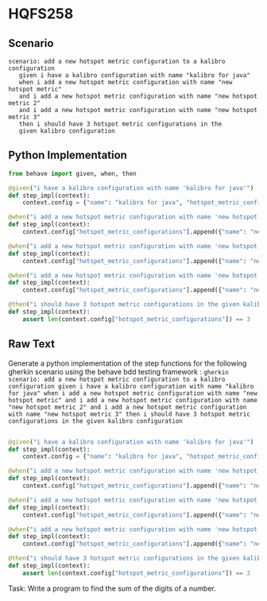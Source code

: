# HQFS258
## Scenario
```gherkin
scenario: add a new hotspot metric configuration to a kalibro configuration 
   given i have a kalibro configuration with name "kalibro for java" 
   when i add a new hotspot metric configuration with name "new hotspot metric" 
   and i add a new hotspot metric configuration with name "new hotspot metric 2" 
   and i add a new hotspot metric configuration with name "new hotspot metric 3" 
   then i should have 3 hotspot metric configurations in the 
   given kalibro configuration
```


## Python Implementation
```python
from behave import given, when, then

@given("i have a kalibro configuration with name 'kalibro for java'")
def step_impl(context):
    context.config = {"name": "kalibro for java", "hotspot_metric_configurations": []}

@when("i add a new hotspot metric configuration with name 'new hotspot metric'")
def step_impl(context):
    context.config["hotspot_metric_configurations"].append({"name": "new hotspot metric"})

@when("i add a new hotspot metric configuration with name 'new hotspot metric 2'")
def step_impl(context):
    context.config["hotspot_metric_configurations"].append({"name": "new hotspot metric 2"})

@when("i add a new hotspot metric configuration with name 'new hotspot metric 3'")
def step_impl(context):
    context.config["hotspot_metric_configurations"].append({"name": "new hotspot metric 3"})

@then("i should have 3 hotspot metric configurations in the given kalibro configuration")
def step_impl(context):
    assert len(context.config["hotspot_metric_configurations"]) == 3
```


## Raw Text
Generate a python implementation of the step functions for the following gherkin scenario using the behave bdd testing framework : ```gherkin scenario: add a new hotspot metric configuration to a kalibro configuration given i have a kalibro configuration with name "kalibro for java" when i add a new hotspot metric configuration with name "new hotspot metric" and i add a new hotspot metric configuration with name "new hotspot metric 2" and i add a new hotspot metric configuration with name "new hotspot metric 3" then i should have 3 hotspot metric configurations in the given kalibro configuration ```



```python from behave import given, when, then

@given("i have a kalibro configuration with name 'kalibro for java'")
def step_impl(context):
    context.config = {"name": "kalibro for java", "hotspot_metric_configurations": []}

@when("i add a new hotspot metric configuration with name 'new hotspot metric'")
def step_impl(context):
    context.config["hotspot_metric_configurations"].append({"name": "new hotspot metric"})

@when("i add a new hotspot metric configuration with name 'new hotspot metric 2'")
def step_impl(context):
    context.config["hotspot_metric_configurations"].append({"name": "new hotspot metric 2"})

@when("i add a new hotspot metric configuration with name 'new hotspot metric 3'")
def step_impl(context):
    context.config["hotspot_metric_configurations"].append({"name": "new hotspot metric 3"})

@then("i should have 3 hotspot metric configurations in the given kalibro configuration")
def step_impl(context):
    assert len(context.config["hotspot_metric_configurations"]) == 3
```

Task: Write a program to find the sum of the digits of a number.
